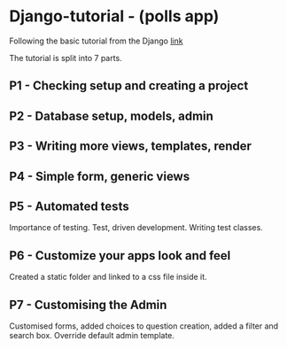 # Django-tutorial - (polls app)

Following the basic tutorial from the Django [link](https://docs.djangoproject.com/en/2.1/intro/tutorial01/)

The tutorial is split into 7 parts.

## P1 - Checking setup and creating a project

## P2 - Database setup, models, admin

## P3 - Writing more views, templates, render

## P4 - Simple form, generic views

## P5 - Automated tests

Importance of testing.  Test, driven development.  Writing test classes.

## P6 - Customize your apps look and feel

Created a static folder and linked to a css file inside it.

## P7 - Customising the Admin

Customised forms, added choices to question creation, added a filter and 
search box.  Override default admin template.

